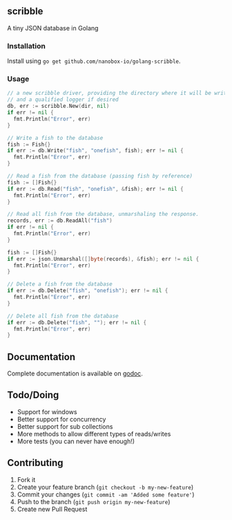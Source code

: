 scribble
--------

A tiny JSON database in Golang


### Installation

Install using `go get github.com/nanobox-io/golang-scribble`.


### Usage

```go
// a new scribble driver, providing the directory where it will be writing to,
// and a qualified logger if desired
db, err := scribble.New(dir, nil)
if err != nil {
  fmt.Println("Error", err)
}

// Write a fish to the database
fish := Fish{}
if err := db.Write("fish", "onefish", fish); err != nil {
  fmt.Println("Error", err)
}

// Read a fish from the database (passing fish by reference)
fish := []Fish{}
if err := db.Read("fish", "onefish", &fish); err != nil {
  fmt.Println("Error", err)
}

// Read all fish from the database, unmarshaling the response.
records, err := db.ReadAll("fish")
if err != nil {
  fmt.Println("Error", err)
}

fish := []Fish{}
if err := json.Unmarshal([]byte(records), &fish); err != nil {
  fmt.Println("Error", err)
}

// Delete a fish from the database
if err := db.Delete("fish", "onefish"); err != nil {
  fmt.Println("Error", err)
}

// Delete all fish from the database
if err := db.Delete("fish", ""); err != nil {
  fmt.Println("Error", err)
}
```

## Documentation
Complete documentation is available on [godoc](http://godoc.org/github.com/nanobox-io/golang-scribble).


## Todo/Doing
- Support for windows
- Better support for concurrency
- Better support for sub collections
- More methods to allow different types of reads/writes
- More tests (you can never have enough!)


## Contributing
1. Fork it
2. Create your feature branch (`git checkout -b my-new-feature`)
3. Commit your changes (`git commit -am 'Added some feature'`)
4. Push to the branch (`git push origin my-new-feature`)
5. Create new Pull Request
